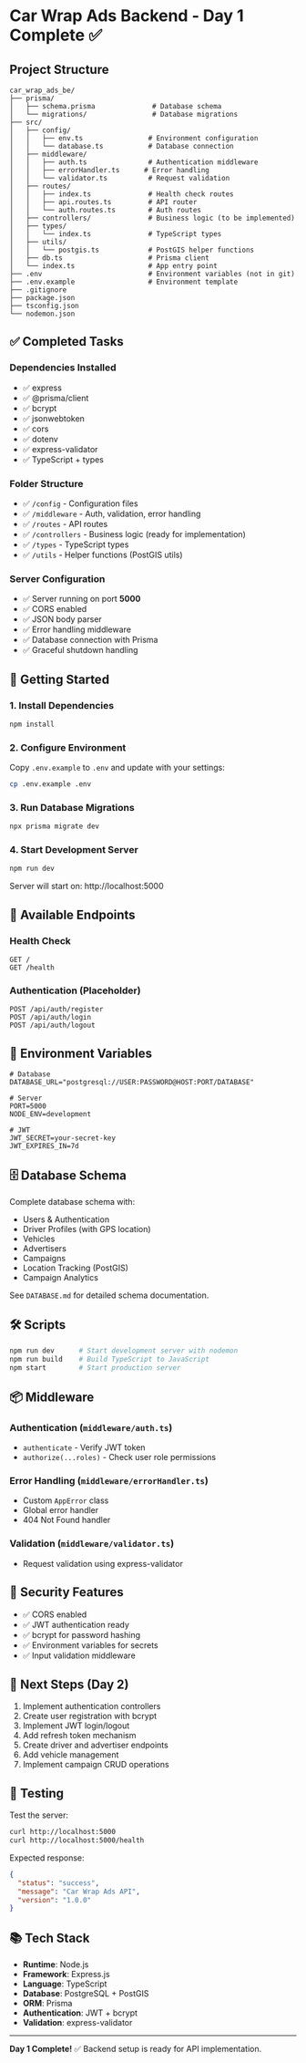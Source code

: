 # Car Wrap Ads Backend - Day 1 Complete ✅

## Project Structure

```
car_wrap_ads_be/
├── prisma/
│   ├── schema.prisma              # Database schema
│   └── migrations/                # Database migrations
├── src/
│   ├── config/
│   │   ├── env.ts                # Environment configuration
│   │   └── database.ts           # Database connection
│   ├── middleware/
│   │   ├── auth.ts               # Authentication middleware
│   │   ├── errorHandler.ts      # Error handling
│   │   └── validator.ts          # Request validation
│   ├── routes/
│   │   ├── index.ts              # Health check routes
│   │   ├── api.routes.ts         # API router
│   │   └── auth.routes.ts        # Auth routes
│   ├── controllers/              # Business logic (to be implemented)
│   ├── types/
│   │   └── index.ts              # TypeScript types
│   ├── utils/
│   │   └── postgis.ts            # PostGIS helper functions
│   ├── db.ts                     # Prisma client
│   └── index.ts                  # App entry point
├── .env                          # Environment variables (not in git)
├── .env.example                  # Environment template
├── .gitignore
├── package.json
├── tsconfig.json
└── nodemon.json
```

## ✅ Completed Tasks

### Dependencies Installed
- ✅ express
- ✅ @prisma/client
- ✅ bcrypt
- ✅ jsonwebtoken
- ✅ cors
- ✅ dotenv
- ✅ express-validator
- ✅ TypeScript + types

### Folder Structure
- ✅ `/config` - Configuration files
- ✅ `/middleware` - Auth, validation, error handling
- ✅ `/routes` - API routes
- ✅ `/controllers` - Business logic (ready for implementation)
- ✅ `/types` - TypeScript types
- ✅ `/utils` - Helper functions (PostGIS utils)

### Server Configuration
- ✅ Server running on port **5000**
- ✅ CORS enabled
- ✅ JSON body parser
- ✅ Error handling middleware
- ✅ Database connection with Prisma
- ✅ Graceful shutdown handling

## 🚀 Getting Started

### 1. Install Dependencies
```bash
npm install
```

### 2. Configure Environment
Copy `.env.example` to `.env` and update with your settings:
```bash
cp .env.example .env
```

### 3. Run Database Migrations
```bash
npx prisma migrate dev
```

### 4. Start Development Server
```bash
npm run dev
```

Server will start on: http://localhost:5000

## 📡 Available Endpoints

### Health Check
```http
GET / 
GET /health
```

### Authentication (Placeholder)
```http
POST /api/auth/register
POST /api/auth/login
POST /api/auth/logout
```

## 🔧 Environment Variables

```env
# Database
DATABASE_URL="postgresql://USER:PASSWORD@HOST:PORT/DATABASE"

# Server
PORT=5000
NODE_ENV=development

# JWT
JWT_SECRET=your-secret-key
JWT_EXPIRES_IN=7d
```

## 🗄️ Database Schema

Complete database schema with:
- Users & Authentication
- Driver Profiles (with GPS location)
- Vehicles
- Advertisers
- Campaigns
- Location Tracking (PostGIS)
- Campaign Analytics

See `DATABASE.md` for detailed schema documentation.

## 🛠️ Scripts

```bash
npm run dev      # Start development server with nodemon
npm run build    # Build TypeScript to JavaScript
npm start        # Start production server
```

## 📦 Middleware

### Authentication (`middleware/auth.ts`)
- `authenticate` - Verify JWT token
- `authorize(...roles)` - Check user role permissions

### Error Handling (`middleware/errorHandler.ts`)
- Custom `AppError` class
- Global error handler
- 404 Not Found handler

### Validation (`middleware/validator.ts`)
- Request validation using express-validator

## 🔐 Security Features

- ✅ CORS enabled
- ✅ JWT authentication ready
- ✅ bcrypt for password hashing
- ✅ Environment variables for secrets
- ✅ Input validation middleware

## 📝 Next Steps (Day 2)

1. Implement authentication controllers
2. Create user registration with bcrypt
3. Implement JWT login/logout
4. Add refresh token mechanism
5. Create driver and advertiser endpoints
6. Add vehicle management
7. Implement campaign CRUD operations

## 🧪 Testing

Test the server:
```bash
curl http://localhost:5000
curl http://localhost:5000/health
```

Expected response:
```json
{
  "status": "success",
  "message": "Car Wrap Ads API",
  "version": "1.0.0"
}
```

## 📚 Tech Stack

- **Runtime**: Node.js
- **Framework**: Express.js
- **Language**: TypeScript
- **Database**: PostgreSQL + PostGIS
- **ORM**: Prisma
- **Authentication**: JWT + bcrypt
- **Validation**: express-validator

---

**Day 1 Complete!** ✅ Backend setup is ready for API implementation.
